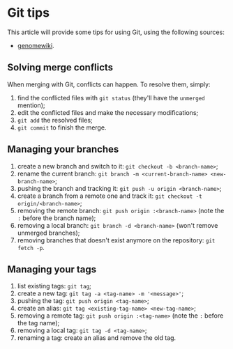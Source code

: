 # Git tips

This article will provide some tips for using Git, using the following sources:

* [genomewiki](http://genomewiki.ucsc.edu/index.php/Resolving_merge_conflicts_in_Git).

## Solving merge conflicts

When merging with Git, conflicts can happen. To resolve them, simply:

1. find the conflicted files with `git status`
   (they'll have the `unmerged` mention);
2. edit the conflicted files and make the necessary modifications;
3. `git add` the resolved files;
4. `git commit` to finish the merge.

## Managing your branches

1. create a new branch and switch to it: `git checkout -b <branch-name>`;
2. rename the current branch: `git branch -m <current-branch-name> <new-branch-name>`;
3. pushing the branch and tracking it: `git push -u origin <branch-name>`;
4. create a branch from a remote one and track it: `git checkout -t origin/<branch-name>`;
5. removing the remote branch: `git push origin :<branch-name>` (note the `:` before the branch name);
6. removing a local branch: `git branch -d <branch-name>` (won't remove unmerged branches);
7. removing branches that doesn't exist anymore on the repository: `git fetch -p`.

## Managing your tags

1. list existing tags: `git tag`;
2. create a new tag: `git tag -a <tag-name> -m '<message>'`;
3. pushing the tag: `git push origin <tag-name>`;
4. create an alias: `git tag <existing-tag-name> <new-tag-name>`;
5. removing a remote tag: `git push origin :<tag-name>` (note the `:` before the tag name);
6. removing a local tag: `git tag -d <tag-name>`;
7. renaming a tag: create an alias and remove the old tag.
